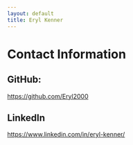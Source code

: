 ```yaml
---
layout: default
title: Eryl Kenner
---
```

# Contact Information

## GitHub:
<a href="https://github.com/Eryl2000">https://github.com/Eryl2000</a>

## LinkedIn
<a href="https://www.linkedin.com/in/eryl-kenner/">https://www.linkedin.com/in/eryl-kenner/</a>
